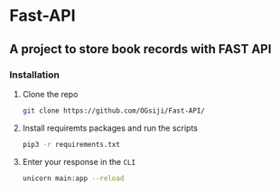 # Fast-API
## A project to store book records with FAST API



### Installation




1. Clone the repo
   ```sh
   git clone https://github.com/OGsiji/Fast-API/
   ```
2. Install requiremts packages and run the scripts
     ```sh
   pip3 -r requirements.txt
   ```
4. Enter your response in the  `CLI`
    ```sh
   unicorn main:app --reload
   ```
  

